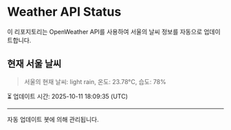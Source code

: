 
# Weather API Status

이 리포지토리는 OpenWeather API를 사용하여 서울의 날씨 정보를 자동으로 업데이트합니다.

## 현재 서울 날씨
> 서울의 현재 날씨: light rain, 온도: 23.78°C, 습도: 78%

⏳ 업데이트 시간: 2025-10-11 18:09:35 (UTC)

---
자동 업데이트 봇에 의해 관리됩니다.
